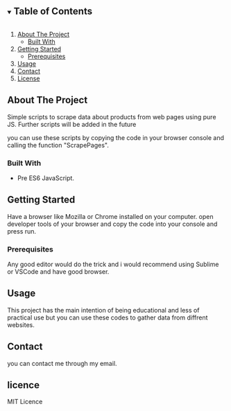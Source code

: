 

<!-- TABLE OF CONTENTS -->
<details open="open">
  <summary><h2 style="display: inline-block">Table of Contents</h2></summary>
  <ol>
    <li>
      <a href="#about-the-project">About The Project</a>
      <ul>
        <li><a href="#built-with">Built With</a></li>
      </ul>
    </li>
    <li>
      <a href="#getting-started">Getting Started</a>
      <ul>
        <li><a href="#prerequisites">Prerequisites</a></li>
      </ul>
    </li>
    <li><a href="#usage">Usage</a></li>
    <li><a href="#contact">Contact</a></li>
        <li><a href="#license">License</a></li>
  </ol>
  
  
  <!-- ABOUT THE PROJECT -->
## About The Project
Simple scripts to scrape data about products from web pages using pure JS.
Further scripts will be added in the future

you can use these scripts by copying the code in your browser console and calling the function "ScrapePages".
### Built With
* Pre ES6 JavaScript.


## Getting Started
Have a browser like Mozilla or Chrome installed on your computer.
open developer tools of your browser and copy the code into your console and press run.

### Prerequisites
Any good editor would do the trick and i would recommend using Sublime or VSCode and have good browser.

## Usage
This project has the main intention of being educational and less of practical use but you can use these codes to gather data from diffrent websites.

## Contact
you can contact me through my email.

## licence 
MIT Licence
